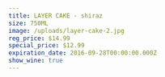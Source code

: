 ```yaml
---
title: LAYER CAKE - shiraz
size: 750ML
image: /uploads/layer-cake-2.jpg
reg_price: $14.99
special_price: $12.99
expiration_date: 2016-09-28T00:00:00.000Z
show_wine: true
---
```



